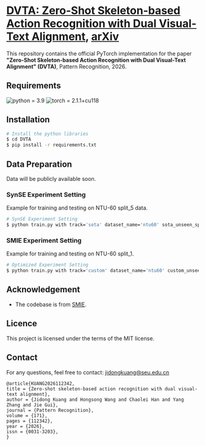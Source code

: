 # [DVTA: Zero-Shot Skeleton-based Action Recognition with Dual Visual-Text Alignment](https://www.sciencedirect.com/science/article/abs/pii/S0031320325010039), [arXiv](https://arxiv.org/abs/2409.14336)

This repository contains the official PyTorch implementation for the paper **"Zero-Shot Skeleton-based Action Recognition with Dual Visual-Text Alignment" (DVTA)**, Pattern Recognition, 2026.

## Requirements
![python = 3.9](https://img.shields.io/badge/python-3.9.18-green)
![torch = 2.1.1+cu118](https://img.shields.io/badge/torch-2.1.1%2Bcu118-yellowgreen)

## Installation
```bash
# Install the python libraries
$ cd DVTA
$ pip install -r requirements.txt
```

## Data Preparation
Data will be publicly available soon.
<!--!
We apply the same dataset processing as [SMIE](https://github.com/YujieOuO/SMIE). 
### Semantic Features
For the Semantic Features, You can download in BaiduYun link: [Semantic Feature](https://pan.baidu.com/s/1y2r15lxGF3i9aPa1ARfRiQ).

The code: smie
* [dataset]_embeddings.npy: based on label names using Sentence-Bert.
* [dataset]_clip_embeddings.npy: based on label names using CLIP.
* [dataset]_des_embeddings.npy: based on label descriptions using Sentence-Bert.

Put the semantic feautures in fold: ./data/language/

### Label Descriptions
Using [ChatGPT](https://chat.openai.com/) to expand each action label name into a complete action description.
The total label descriptions can be found in [folder](https://github.com/YujieOuO/SMIE/tree/main/descriptions).

## Different Experiment Settings
Our DVTA employs two experiment setting.
* SynSE Experiment Setting: two datasets are used, split_5 and split_12 on NTU60, and split_10 and split_24 on NTU120. The visual feature extractor is Shift-GCN. 
* SMIE Experiment Setting: three datasets are used (NTU-60, NTU-120, PKU-MMD), and each dataset have three random splits. The visual feature extractor is classical ST-GCN to minimize the impact of the feature extractor and focus on the connection model.
-->
### SynSE Experiment Setting
Example for training and testing on NTU-60 split_5 data.
```bash
# SynSE Experiment Setting
$ python train.py with track='sota' dataset_name='ntu60' sota_unseen_split='5'
```

### SMIE Experiment Setting
Example for training and testing on NTU-60 split_1.  
```bash
# Optimized Experiment Setting
$ python train.py with track='custom' dataset_name='ntu60' custom_unseen_split='1'
```

## Acknowledgement
* The codebase is from [SMIE](https://github.com/YujieOuO/SMIE).
  
## Licence
This project is licensed under the terms of the MIT license.

## Contact
For any questions, feel free to contact: jidongkuang@seu.edu.cn

```
@article{KUANG2026112342,
title = {Zero-shot skeleton-based action recognition with dual visual-text alignment},
author = {Jidong Kuang and Hongsong Wang and Chaolei Han and Yang Zhang and Jie Gui},
journal = {Pattern Recognition},
volume = {171},
pages = {112342},
year = {2026},
issn = {0031-3203},
}
